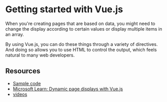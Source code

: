 # Getting started with Vue.js

When you're creating pages that are based on data, you might need to change the display according to certain values or display multiple items in an array.

By using Vue.js, you can do these things through a variety of directives. And doing so allows you to use HTML to control the output, which feels natural to many web developers.

## Resources

- [Sample code](./code)
- [Microsoft Learn: Dynamic page displays with Vue.js](https://docs.microsoft.com/learn/modules/vue-dynamic-rendering/)
- [videos](link)
